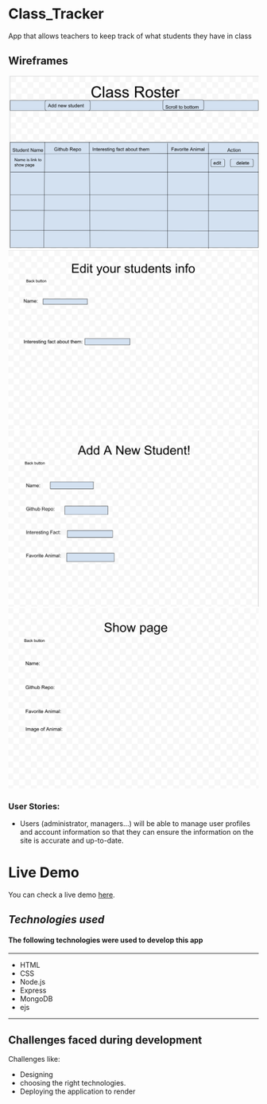 # Class_Tracker
App that allows teachers to keep track of what students they have in class

## Wireframes
![Index-Page](assets/indexPage.png)
![Edit-Page](assets/editPage.png) 
![New-Page](assets/newPage.png)
![Show-Page](assets/showPage.png)

### User Stories:
- Users (administrator, managers…) will be able to manage user profiles and account information so that they can ensure the information on the site is accurate and up-to-date.



# Live Demo
You can check a live demo [here](https://class-tracker.onrender.com).

## _Technologies used_
####  The following technologies were used to develop this app
---
- HTML
- CSS
- Node.js
- Express
- MongoDB
- ejs
---
## Challenges faced during development
Challenges like:
* Designing 
* choosing the right technologies.
* Deploying the application to render


